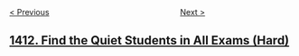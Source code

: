 <!--|This file generated by command(leetcode description); DO NOT EDIT.    |-->
<!--+----------------------------------------------------------------------+-->
<!--|@author    openset <openset.wang@gmail.com>                           |-->
<!--|@link      https://github.com/openset                                 |-->
<!--|@home      https://github.com/openset/leetcode                        |-->
<!--+----------------------------------------------------------------------+-->

[< Previous](../number-of-ways-to-paint-n-3-grid "Number of Ways to Paint N × 3 Grid")
　　　　　　　　　　　　　　　　
[Next >](../minimum-value-to-get-positive-step-by-step-sum "Minimum Value to Get Positive Step by Step Sum")

## [1412. Find the Quiet Students in All Exams (Hard)](https://leetcode.com/problems/find-the-quiet-students-in-all-exams "")


